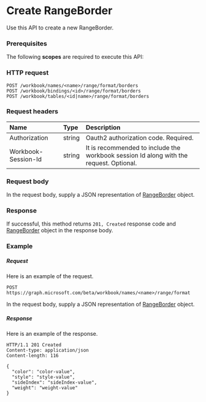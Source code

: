 # Create RangeBorder

Use this API to create a new RangeBorder.
### Prerequisites
The following **scopes** are required to execute this API: 
### HTTP request
<!-- { "blockType": "ignored" } -->
```http
POST /workbook/names/<name>/range/format/borders
POST /workbook/bindings/<id>/range/format/borders
POST /workbook/tables/<id|name>/range/format/borders

```
### Request headers
| Name       | Type | Description|
|:---------------|:--------|:----------|
| Authorization  |string | Oauth2 authorization code. Required.| 
| Workbook-Session-Id  |string |It is recommended to include the workbook session Id along with the request. Optional.|

### Request body
In the request body, supply a JSON representation of [RangeBorder](../resources/rangeborder.md) object.


### Response
If successful, this method returns `201, Created` response code and [RangeBorder](../resources/rangeborder.md) object in the response body.

### Example
##### Request
Here is an example of the request.
<!-- {
  "blockType": "request",
  "name": "create_rangeborder_from_rangeformat"
}-->
```http
POST https://graph.microsoft.com/beta/workbook/names/<name>/range/format
```
In the request body, supply a JSON representation of [RangeBorder](../resources/rangeborder.md) object.
##### Response
Here is an example of the response.
<!-- {
  "blockType": "response",
  "truncated": false,
  "@odata.type": "microsoft.graph.rangeborder"
} -->
```http
HTTP/1.1 201 Created
Content-type: application/json
Content-length: 116

{
  "color": "color-value",
  "style": "style-value",
  "sideIndex": "sideIndex-value",
  "weight": "weight-value"
}
```

<!-- uuid: 8fcb5dbc-d5aa-4681-8e31-b001d5168d79
2015-10-25 14:57:30 UTC -->
<!-- {
  "type": "#page.annotation",
  "description": "Create RangeBorder",
  "keywords": "",
  "section": "documentation",
  "tocPath": ""
}-->